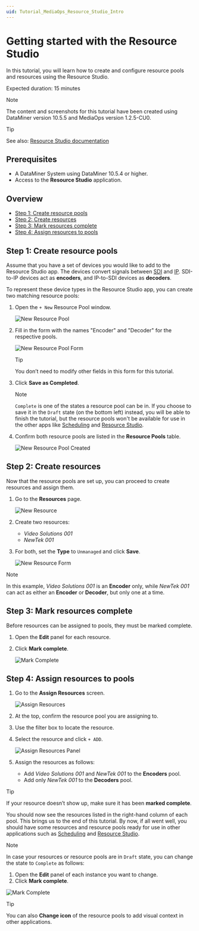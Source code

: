 ```yaml
---
uid: Tutorial_MediaOps_Resource_Studio_Intro
---
```


# Getting started with the Resource Studio

In this tutorial, you will learn how to create and configure resource pools and resources using the Resource Studio.

Expected duration: 15 minutes

> [!NOTE]  
> The content and screenshots for this tutorial have been created using DataMiner version 10.5.5 and MediaOps version 1.2.5-CU0.

> [!TIP]  
> See also: [Resource Studio documentation](xref:MO_Resource_Studio)

## Prerequisites

- A DataMiner System using DataMiner 10.5.4 or higher.
- Access to the **Resource Studio** application.

## Overview

- [Step 1: Create resource pools](#step-1-create-resource-pools)
- [Step 2: Create resources](#step-2-create-resources)
- [Step 3: Mark resources complete](#step-3-mark-resources-complete)
- [Step 4: Assign resources to pools](#step-4-assign-resources-to-pools)

## Step 1: Create resource pools

Assume that you have a set of devices you would like to add to the Resource Studio app. The devices convert signals between [SDI](https://en.wikipedia.org/wiki/Serial_digital_interface) and [IP](https://en.wikipedia.org/wiki/Internet_Protocol). SDI-to-IP devices act as **encoders**, and IP-to-SDI devices as **decoders**.

To represent these device types in the Resource Studio app, you can create two matching resource pools:

1. Open the `+ New` Resource Pool window.

   ![New Resource Pool](~/solutions/images/Resource_Studio_New_Resource_Pool.png)

1. Fill in the form with the names "Encoder" and "Decoder" for the respective pools.

   ![New Resource Pool Form](~/solutions/images/Resource_Studio_New_Resource_Pool_Form.png)

   > [!TIP]  
   > You don’t need to modify other fields in this form for this tutorial.

1. Click **Save as Completed**.

   > [!NOTE]
   > `Complete` is one of the states a resource pool can be in. If you choose to save it in the `Draft` state (on the bottom left) instead, you will be able to finish the tutorial, but the resource pools won't be available for use in the other apps like [Scheduling](xref:MO_Scheduling) and [Resource Studio](xref:MO_Resource_Studio).

1. Confirm both resource pools are listed in the **Resource Pools** table.

   ![New Resource Pool Created](~/solutions/images/Resource_Studio_New_Resource_Pools_Created.png)

## Step 2: Create resources

Now that the resource pools are set up, you can proceed to create resources and assign them.

1. Go to the **Resources** page.

   ![New Resource](~/solutions/images/Resource_Studio_New_Resource.png)

1. Create two resources:
   - *Video Solutions 001*
   - *NewTek 001*

1. For both, set the **Type** to `Unmanaged` and click **Save**.

   ![New Resource Form](~/solutions/images/Resource_Studio_New_Resource_Form.png)

> [!NOTE]  
> In this example, *Video Solutions 001* is an **Encoder** only, while *NewTek 001* can act as either an **Encoder** or **Decoder**, but only one at a time.

## Step 3: Mark resources complete

Before resources can be assigned to pools, they must be marked complete.

1. Open the **Edit** panel for each resource.

1. Click **Mark complete**.

   ![Mark Complete](~/solutions/images/Resource_Studio_Resource_Mark_Complete.png)

## Step 4: Assign resources to pools

1. Go to the **Assign Resources** screen.

   ![Assign Resources](~/solutions/images/Resource_Studio_Assign_Resources.png)

1. At the top, confirm the resource pool you are assigning to.

1. Use the filter box to locate the resource.

1. Select the resource and click `+ ADD`.

   ![Assign Resources Panel](~/solutions/images/Resource_Studio_Assign_Resources_Panel.png)

1. Assign the resources as follows:
   - Add *Video Solutions 001* and *NewTek 001* to the **Encoders** pool.
   - Add only *NewTek 001* to the **Decoders** pool.

> [!TIP]  
> If your resource doesn’t show up, make sure it has been **marked complete**.

You should now see the resources listed in the right-hand column of each pool. This brings us to the end of this tutorial. By now, if all went well, you should have some resources and resource pools ready for use in other applications such as [Scheduling](xref:MO_Scheduling) and [Resource Studio](xref:MO_Resource_Studio).

> [!NOTE]
> In case your resources or resource pools are in `Draft` state, you can change the state to `Complete` as follows:
> 1. Open the **Edit** panel of each instance you want to change.
> 1. Click **Mark complete**.

![Mark Complete](~/solutions/images/Resource_Studio_Mark_Complete.png)

> [!TIP]  
> You can also **Change icon** of the resource pools to add visual context in other applications.